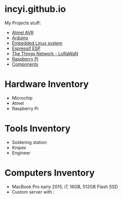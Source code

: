 # incyi.github.io

My Projects stuff:
* [Atmel AVR](https://github.com/incyi/atmel-avr-playground)
* [Arduino](https://github.com/incyi/arduino-playground)
* [Embedded Linux system](https://github.com/incyi/Embedded-Linux-System)
* [Espressif ESP](https://github.com/incyi/esp-playground)
* [The Things Network - LoRaWaN](https://github.com/incyi/ttn-playground)
* [Raspberry Pi](https://github.com/incyi/rpi-playground)
* [Components](https://github.com/incyi/components-lib)

# Hardware Inventory
- Microchip
- Atmel
- Raspberry Pi

# Tools Inventory
- Soldering station
- Knipex
- Engineer

# Computers Inventory
- MacBook Pro early 2015, i7, 16GB, 512GB Flash SSD
- Custom server with :
